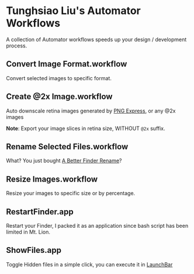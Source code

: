 # Tunghsiao Liu's Automator Workflows
A collection of Automator workflows speeds up your design / development process.

## Convert Image Format.workflow
Convert selected images to specific format.

## Create @2x Image.workflow
Auto downscale retina images generated by [PNG Express](http://www.pngexpress.com/), or any @2x images

**Note**: Export your image slices in retina size, WITHOUT `@2x` suffix.

## Rename Selected Files.workflow
What? You just bought [A Better Finder Rename](http://www.publicspace.net/ABetterFinderRename/)?

## Resize Images.workflow
Resize your images to specific size or by percentage.

## RestartFinder.app
Restart your Finder, I packed it as an application since bash script has been limited in Mt. Lion.

## ShowFiles.app
Toggle Hidden files in a simple click, you can execute it in [LaunchBar](www.obdev.at/launchbar/)